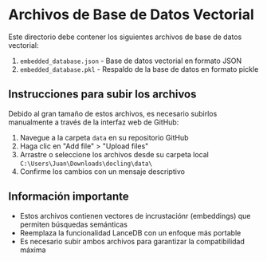 # Archivos de Base de Datos Vectorial

Este directorio debe contener los siguientes archivos de base de datos vectorial:

1. `embedded_database.json` - Base de datos vectorial en formato JSON
2. `embedded_database.pkl` - Respaldo de la base de datos en formato pickle

## Instrucciones para subir los archivos

Debido al gran tamaño de estos archivos, es necesario subirlos manualmente a través de la interfaz web de GitHub:

1. Navegue a la carpeta `data` en su repositorio GitHub
2. Haga clic en "Add file" > "Upload files"
3. Arrastre o seleccione los archivos desde su carpeta local `C:\Users\Juan\Downloads\docling\data\`
4. Confirme los cambios con un mensaje descriptivo

## Información importante

- Estos archivos contienen vectores de incrustaciónr (embeddings) que permiten búsquedas semánticas
- Reemplaza la funcionalidad LanceDB con un enfoque más portable
- Es necesario subir ambos archivos para garantizar la compatibilidad máxima
